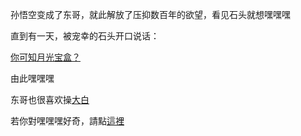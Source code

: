 孙悟空变成了东哥，就此解放了压抑数百年的欲望，看见石头就想嘿嘿嘿

直到有一天，被宠幸的石头开口说话：

[你可知月光宝盒？](../Xinyang/MyLoveStory.md)

由此嘿嘿嘿

东哥也很喜欢操[大白](../Baymax/Baymax.md)

若你對嘿嘿嘿好奇，請點[這裡](https://youtu.be/_7-e7DsUgUs)  
